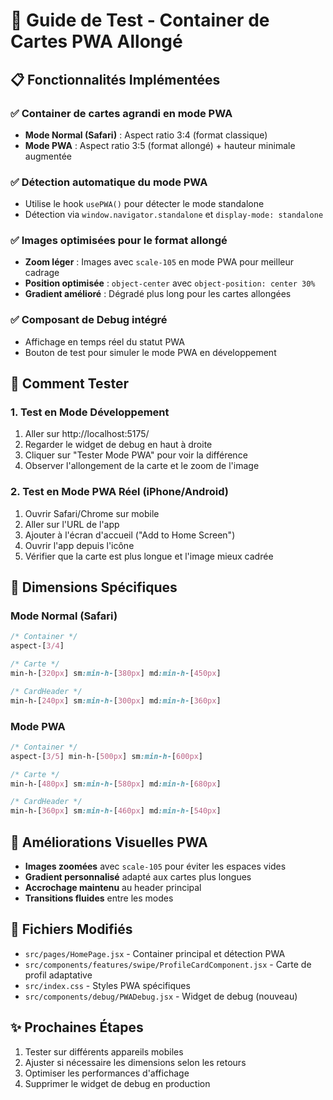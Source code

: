 # 🚀 Guide de Test - Container de Cartes PWA Allongé

## 📋 Fonctionnalités Implémentées

### ✅ Container de cartes agrandi en mode PWA
- **Mode Normal (Safari)** : Aspect ratio 3:4 (format classique)
- **Mode PWA** : Aspect ratio 3:5 (format allongé) + hauteur minimale augmentée

### ✅ Détection automatique du mode PWA
- Utilise le hook `usePWA()` pour détecter le mode standalone
- Détection via `window.navigator.standalone` et `display-mode: standalone`

### ✅ Images optimisées pour le format allongé
- **Zoom léger** : Images avec `scale-105` en mode PWA pour meilleur cadrage
- **Position optimisée** : `object-center` avec `object-position: center 30%` 
- **Gradient amélioré** : Dégradé plus long pour les cartes allongées

### ✅ Composant de Debug intégré
- Affichage en temps réel du statut PWA
- Bouton de test pour simuler le mode PWA en développement

## 🧪 Comment Tester

### 1. Test en Mode Développement
1. Aller sur http://localhost:5175/
2. Regarder le widget de debug en haut à droite
3. Cliquer sur "Tester Mode PWA" pour voir la différence
4. Observer l'allongement de la carte et le zoom de l'image

### 2. Test en Mode PWA Réel (iPhone/Android)
1. Ouvrir Safari/Chrome sur mobile
2. Aller sur l'URL de l'app
3. Ajouter à l'écran d'accueil ("Add to Home Screen")
4. Ouvrir l'app depuis l'icône
5. Vérifier que la carte est plus longue et l'image mieux cadrée

## 🎯 Dimensions Spécifiques

### Mode Normal (Safari)
```css
/* Container */
aspect-[3/4]

/* Carte */
min-h-[320px] sm:min-h-[380px] md:min-h-[450px]

/* CardHeader */
min-h-[240px] sm:min-h-[300px] md:min-h-[360px]
```

### Mode PWA
```css
/* Container */
aspect-[3/5] min-h-[500px] sm:min-h-[600px]

/* Carte */
min-h-[480px] sm:min-h-[580px] md:min-h-[680px]

/* CardHeader */
min-h-[360px] sm:min-h-[460px] md:min-h-[540px]
```

## 🎨 Améliorations Visuelles PWA

- **Images zoomées** avec `scale-105` pour éviter les espaces vides
- **Gradient personnalisé** adapté aux cartes plus longues
- **Accrochage maintenu** au header principal
- **Transitions fluides** entre les modes

## 🔧 Fichiers Modifiés

- `src/pages/HomePage.jsx` - Container principal et détection PWA
- `src/components/features/swipe/ProfileCardComponent.jsx` - Carte de profil adaptative
- `src/index.css` - Styles PWA spécifiques
- `src/components/debug/PWADebug.jsx` - Widget de debug (nouveau)

## ✨ Prochaines Étapes

1. Tester sur différents appareils mobiles
2. Ajuster si nécessaire les dimensions selon les retours
3. Optimiser les performances d'affichage
4. Supprimer le widget de debug en production
